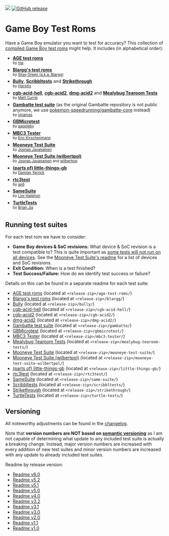 ![](https://github.com/c-sp/gameboy-test-roms/workflows/build%20and%20release/badge.svg)
[![GitHub release](https://img.shields.io/github/release/c-sp/gameboy-test-roms.svg)](https://GitHub.com/c-sp/gameboy-test-roms/releases/)

# Game Boy Test Roms

Have a Game Boy emulator you want to test for accuracy?
This collection of
[compiled Game Boy test roms](https://github.com/c-sp/gameboy-test-roms/releases)
might help.
It includes (in alphabetical order):

* **[AGE test roms](https://github.com/c-sp/age-test-roms)**  
  <sup>by [me](https://github.com/c-sp) </sup>
* **[Blargg's test roms](https://github.com/retrio/gb-test-roms)**  
  <sup>by [Shay Green (a.k.a. Blargg)](http://www.slack.net/~ant/) </sup>
* **[Bully](https://github.com/Hacktix/BullyGB)**,
  **[Scribbltests](https://github.com/Hacktix/scribbltests)**
  and **[Strikethrough](https://github.com/Hacktix/strikethrough.gb)**  
  <sup>by [Hacktix](https://github.com/Hacktix) </sup>
* **[cgb-acid-hell](https://github.com/mattcurrie/cgb-acid-hell)**,
  **[cgb-acid2](https://github.com/mattcurrie/cgb-acid2)**,
  **[dmg-acid2](https://github.com/mattcurrie/dmg-acid2)** and
  **[Mealybug Tearoom Tests](https://github.com/mattcurrie/mealybug-tearoom-tests)**  
  <sup>by [Matt Currie](https://github.com/mattcurrie) </sup>
* **[Gambatte test suite](https://github.com/sinamas/gambatte)**
  (as the original Gambatte repository is not public anymore, we use
  [pokemon-speedrunning/gambatte-core](https://github.com/pokemon-speedrunning/gambatte-core)
  instead)  
  <sup>by [sinamas](https://github.com/sinamas)
  </sup>
* **[GBMicrotest](https://github.com/aappleby/GBMicrotest)**  
  <sup>by [aappleby](https://github.com/aappleby) </sup>
* **[MBC3 Tester](https://github.com/EricKirschenmann/MBC3-Tester-gb)**  
  <sup>by [Eric Kirschenmann](https://github.com/EricKirschenmann) </sup>
* **[Mooneye Test Suite](https://github.com/Gekkio/mooneye-test-suite)**  
  <sup>by [Joonas Javanainen](https://github.com/Gekkio) </sup>
* **[Mooneye Test Suite (wilbertpol)](https://github.com/wilbertpol/mooneye-gb)**  
  <sup>by [Joonas Javanainen](https://github.com/Gekkio)
  and [wilbertpol](https://github.com/wilbertpol) </sup>
* **[(parts of) little-things-gb](https://github.com/pinobatch/little-things-gb)**  
  <sup>by [Damian Yerrick](https://github.com/pinobatch) </sup>
* **[rtc3test](https://github.com/aaaaaa123456789/rtc3test)**  
  <sup>by [ax6](https://github.com/aaaaaa123456789) </sup>
* **[SameSuite](https://github.com/LIJI32/SameSuite)**  
  <sup>by [Lior Halphon](https://github.com/LIJI32) </sup>
* **[TurtleTests](https://github.com/Powerlated/TurtleTests)**  
  <sup>by [Brian Jia](https://github.com/Powerlated) </sup>

## Running test suites

For each test rom we have to consider:

* **Game Boy devices & SoC revisions:**
  What device & SoC revision is a test compatible to?
  This is quite important as
  [some tests will not run on all devices](https://github.com/LIJI32/SameSuite/tree/master/apu).
  See the [Mooneye Test Suite's readme](https://github.com/Gekkio/mooneye-test-suite/#hardware-testing)
  for a list of devices and SoC revisions.
* **Exit Condition:**
  When is a test finished?
* **Test Success/Failure:**
  How do we identify test success or failure?

Details on this can be found in a separate readme for each test suite:
* [AGE test roms](https://github.com/c-sp/gameboy-test-roms/tree/master/src/howto/age-test-roms.md)
  (located at `<release-zip>/age-test-roms/`)
* [Blargg's test roms](https://github.com/c-sp/gameboy-test-roms/tree/master/src/howto/blargg.md)
  (located at `<release-zip>/blargg/`)
* [Bully](https://github.com/c-sp/gameboy-test-roms/tree/master/src/howto/bully.md)
  (located at `<release-zip>/bully/`)
* [cgb-acid-hell](https://github.com/c-sp/gameboy-test-roms/tree/master/src/howto/cgb-acid-hell.md)
  (located at `<release-zip>/cgb-acid-hell/`)
* [cgb-acid2](https://github.com/c-sp/gameboy-test-roms/tree/master/src/howto/cgb-acid2.md)
  (located at `<release-zip>/cgb-acid2/`)
* [dmg-acid2](https://github.com/c-sp/gameboy-test-roms/tree/master/src/howto/dmg-acid2.md)
  (located at `<release-zip>/dmg-acid2/`)
* [Gambatte test suite](https://github.com/c-sp/gameboy-test-roms/tree/master/src/howto/gambatte.md)
  (located at `<release-zip>/gambatte/`)
* [GBMicrotest](https://github.com/c-sp/gameboy-test-roms/tree/master/src/howto/gbmicrotest.md)
  (located at `<release-zip>/gbmicrotest/`)
* [MBC3 Tester](https://github.com/c-sp/gameboy-test-roms/tree/master/src/howto/mbc3-tester.md)
  (located at `<release-zip>/mbc3-tester/`)
* [Mealybug Tearoom Tests](https://github.com/c-sp/gameboy-test-roms/tree/master/src/howto/mealybug-tearoom-tests.md)
  (located at `<release-zip>/mealybug-tearoom-tests/`)
* [Mooneye Test Suite](https://github.com/c-sp/gameboy-test-roms/tree/master/src/howto/mooneye-test-suite.md)
  (located at `<release-zip>/mooneye-test-suite/`)
* [Mooneye Test Suite (wilbertpol)](https://github.com/c-sp/gameboy-test-roms/tree/master/src/howto/mooneye-test-suite-wilbertpol.md)
  (located at `<release-zip>/mooneye-test-suite-wilbertpol/`)
* [(parts of) little-things-gb](https://github.com/c-sp/gameboy-test-roms/tree/master/src/howto/little-things-gb.md)
  (located at `<release-zip>/little-things-gb/`)
* [rtc3test](https://github.com/c-sp/gameboy-test-roms/tree/master/src/howto/rtc3test.md)
  (located at `<release-zip>/rtc3test/`)
* [SameSuite](https://github.com/c-sp/gameboy-test-roms/tree/master/src/howto/same-suite.md)
  (located at `<release-zip>/same-suite/`)
* [Scribbltests](https://github.com/c-sp/gameboy-test-roms/tree/master/src/howto/scribbltests.md)
  (located at `<release-zip>/scribbltests/`)
* [Strikethrough](https://github.com/c-sp/gameboy-test-roms/tree/master/src/howto/strikethrough.md)
  (located at `<release-zip>/strikethrough/`)
* [TurtleTests](https://github.com/c-sp/gameboy-test-roms/tree/master/src/howto/turtle-tests.md)
  (located at `<release-zip>/turtle-tests/`)

## Versioning

All noteworthy adjustments can be found in the [changelog](CHANGELOG.md).

Note that **version numbers are NOT based on
[semantic versioning](https://semver.org)** as I am not capable of
determining what update to any included test suite is actually a breaking
change.
Instead,
major version numbers are increased with every addition of new test suites and
minor version numbers are increased with any update to already included test
suites.

Readme by release version:

* [Readme v6.0](https://github.com/c-sp/gameboy-test-roms/blob/v6.0/README.md)
* [Readme v5.2](https://github.com/c-sp/gameboy-test-roms/blob/v5.2/README.md)
* [Readme v5.1](https://github.com/c-sp/gameboy-test-roms/blob/v5.1/README.md)
* [Readme v5.0](https://github.com/c-sp/gameboy-test-roms/blob/v5.0/README.md)
* [Readme v4.0](https://github.com/c-sp/gameboy-test-roms/blob/v4.0/README.md)
* [Readme v3.2](https://github.com/c-sp/gameboy-test-roms/blob/v3.2/README.md)
* [Readme v3.1](https://github.com/c-sp/gameboy-test-roms/blob/v3.1/README.md)
* [Readme v3.0](https://github.com/c-sp/gameboy-test-roms/blob/v3.0/README.md)
* [Readme v2.0](https://github.com/c-sp/gameboy-test-roms/blob/v2.0/README.md)
* [Readme v1.1](https://github.com/c-sp/gameboy-test-roms/blob/v1.1/README.md)
* [Readme v1.0](https://github.com/c-sp/gameboy-test-roms/blob/v1.0/README.md)
